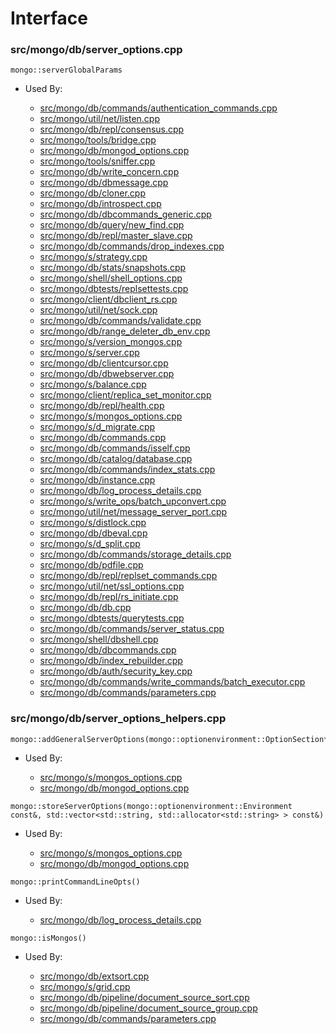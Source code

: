 
# Interface

### src/mongo/db/server\_options.cpp

<div></div>

    mongo::serverGlobalParams

- Used By:

    - [src/mongo/db/commands/authentication\_commands.cpp](../../../database\_commands)
    - [src/mongo/util/net/listen.cpp](../../../network)
    - [src/mongo/db/repl/consensus.cpp](../../../replication)
    - [src/mongo/tools/bridge.cpp](../../../tools)
    - [src/mongo/db/mongod\_options.cpp](../../../mongos\_and\_mongod\_mains)
    - [src/mongo/tools/sniffer.cpp](../../../tools)
    - [src/mongo/db/write\_concern.cpp](../../../replication)
    - [src/mongo/db/dbmessage.cpp](../../../cpp\_client\_driver)
    - [src/mongo/db/cloner.cpp](../../../storage\_layer\_structure)
    - [src/mongo/db/introspect.cpp](../../../client\_and\_operation\_tracking)
    - [src/mongo/db/dbcommands\_generic.cpp](../../../database\_commands)
    - [src/mongo/db/query/new\_find.cpp](../../../core\_query\_system)
    - [src/mongo/db/repl/master\_slave.cpp](../../../replication)
    - [src/mongo/db/commands/drop\_indexes.cpp](../../../database\_commands)
    - [src/mongo/s/strategy.cpp](../../../sharding)
    - [src/mongo/db/stats/snapshots.cpp](../../../utilities)
    - [src/mongo/shell/shell\_options.cpp](../../../mongo\_shell)
    - [src/mongo/dbtests/replsettests.cpp](../../../unit\_tests)
    - [src/mongo/client/dbclient\_rs.cpp](../../../cpp\_client\_driver)
    - [src/mongo/util/net/sock.cpp](../../../network)
    - [src/mongo/db/commands/validate.cpp](../../../database\_commands)
    - [src/mongo/db/range\_deleter\_db\_env.cpp](../../../sharding)
    - [src/mongo/s/version\_mongos.cpp](../../../sharding)
    - [src/mongo/s/server.cpp](../../../mongos\_and\_mongod\_mains)
    - [src/mongo/db/clientcursor.cpp](../../../client\_and\_operation\_tracking)
    - [src/mongo/db/dbwebserver.cpp](../../../web\_server)
    - [src/mongo/s/balance.cpp](../../../sharding)
    - [src/mongo/client/replica\_set\_monitor.cpp](../../../cpp\_client\_driver)
    - [src/mongo/db/repl/health.cpp](../../../replication)
    - [src/mongo/s/mongos\_options.cpp](../../../mongos\_and\_mongod\_mains)
    - [src/mongo/s/d\_migrate.cpp](../../../sharding)
    - [src/mongo/db/commands.cpp](../../../database\_commands)
    - [src/mongo/db/commands/isself.cpp](../../../database\_commands)
    - [src/mongo/db/catalog/database.cpp](../../../storage\_layer\_structure)
    - [src/mongo/db/commands/index\_stats.cpp](../../../database\_commands)
    - [src/mongo/db/instance.cpp](../../../storage\_layer\_structure)
    - [src/mongo/db/log\_process\_details.cpp](../../../logging\_system)
    - [src/mongo/s/write\_ops/batch\_upconvert.cpp](../../../new\_wire\_protocol\_write\_commands)
    - [src/mongo/util/net/message\_server\_port.cpp](../../../network)
    - [src/mongo/s/distlock.cpp](../../../sharding)
    - [src/mongo/db/dbeval.cpp](../../../database\_commands)
    - [src/mongo/s/d\_split.cpp](../../../sharding)
    - [src/mongo/db/commands/storage\_details.cpp](../../../database\_commands)
    - [src/mongo/db/pdfile.cpp](../../../storage\_layer\_structure)
    - [src/mongo/db/repl/replset\_commands.cpp](../../../replication)
    - [src/mongo/util/net/ssl\_options.cpp](../../../network)
    - [src/mongo/db/repl/rs\_initiate.cpp](../../../replication)
    - [src/mongo/db/db.cpp](../../../mongos\_and\_mongod\_mains)
    - [src/mongo/dbtests/querytests.cpp](../../../unit\_tests)
    - [src/mongo/db/commands/server\_status.cpp](../../../database\_commands)
    - [src/mongo/shell/dbshell.cpp](../../../mongo\_shell)
    - [src/mongo/db/dbcommands.cpp](../../../database\_commands)
    - [src/mongo/db/index\_rebuilder.cpp](../../../indexing)
    - [src/mongo/db/auth/security\_key.cpp](../../../authentication)
    - [src/mongo/db/commands/write\_commands/batch\_executor.cpp](../../../new\_wire\_protocol\_write\_commands)
    - [src/mongo/db/commands/parameters.cpp](../../../database\_commands)

### src/mongo/db/server\_options\_helpers.cpp

<div></div>

    mongo::addGeneralServerOptions(mongo::optionenvironment::OptionSection*)

- Used By:

    - [src/mongo/s/mongos\_options.cpp](../../../mongos\_and\_mongod\_mains)
    - [src/mongo/db/mongod\_options.cpp](../../../mongos\_and\_mongod\_mains)

<div></div>

    mongo::storeServerOptions(mongo::optionenvironment::Environment const&, std::vector<std::string, std::allocator<std::string> > const&)

- Used By:

    - [src/mongo/s/mongos\_options.cpp](../../../mongos\_and\_mongod\_mains)
    - [src/mongo/db/mongod\_options.cpp](../../../mongos\_and\_mongod\_mains)

<div></div>

    mongo::printCommandLineOpts()

- Used By:

    - [src/mongo/db/log\_process\_details.cpp](../../../logging\_system)

<div></div>

    mongo::isMongos()

- Used By:

    - [src/mongo/db/extsort.cpp](../../../aggregation\_framework)
    - [src/mongo/s/grid.cpp](../../../sharding)
    - [src/mongo/db/pipeline/document\_source\_sort.cpp](../../../aggregation\_framework)
    - [src/mongo/db/pipeline/document\_source\_group.cpp](../../../aggregation\_framework)
    - [src/mongo/db/commands/parameters.cpp](../../../database\_commands)
